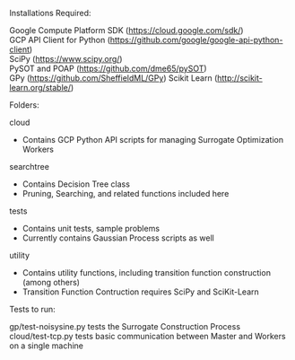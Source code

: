 Installations Required:

Google Compute Platform SDK (https://cloud.google.com/sdk/)  
GCP API Client for Python (https://github.com/google/google-api-python-client)  
SciPy (https://www.scipy.org/)  
PySOT and POAP (https://github.com/dme65/pySOT)  
GPy (https://github.com/SheffieldML/GPy)
Scikit Learn (http://scikit-learn.org/stable/)


Folders:

cloud  
* Contains GCP Python API scripts for managing Surrogate Optimization Workers 

searchtree  
* Contains Decision Tree class
* Pruning, Searching, and related functions included here

tests  
* Contains unit tests, sample problems
* Currently contains Gaussian Process scripts as well

utility  
* Contains utility functions, including transition function construction (among others)
* Transition Function Contruction requires SciPy and SciKit-Learn

Tests to run: 

gp/test-noisysine.py tests the Surrogate Construction Process   
cloud/test-tcp.py tests basic communication between Master and Workers on a single machine
